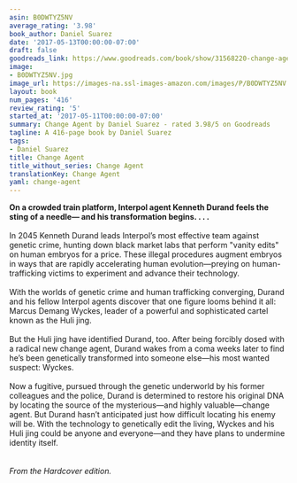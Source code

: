 ```yaml
---
asin: B0DWTYZ5NV
average_rating: '3.98'
book_author: Daniel Suarez
date: '2017-05-13T00:00:00-07:00'
draft: false
goodreads_link: https://www.goodreads.com/book/show/31568220-change-agent
image:
- B0DWTYZ5NV.jpg
image_url: https://images-na.ssl-images-amazon.com/images/P/B0DWTYZ5NV.01._SCLZZZZZZZ.jpg
layout: book
num_pages: '416'
review_rating: '5'
started_at: '2017-05-11T00:00:00-07:00'
summary: Change Agent by Daniel Suarez - rated 3.98/5 on Goodreads
tagline: A 416-page book by Daniel Suarez
tags:
- Daniel Suarez
title: Change Agent
title_without_series: Change Agent
translationKey: Change Agent
yaml: change-agent
---
```


<b>On a crowded train platform, Interpol agent Kenneth Durand feels the sting of a needle— and his transformation begins. . . . </b><br />  <br /> In 2045 Kenneth Durand leads Interpol’s most effective team against genetic crime, hunting down black market labs that perform "vanity edits" on human embryos for a price. These illegal procedures augment embryos in ways that are rapidly accelerating human evolution—preying on human-trafficking victims to experiment and advance their technology.<br />  <br /> With the worlds of genetic crime and human trafficking converging, Durand and his fellow Interpol agents discover that one figure looms behind it all: Marcus Demang Wyckes, leader of a powerful and sophisticated cartel known as the Huli jing.<br />  <br /> But the Huli jing have identified Durand, too. After being forcibly dosed with a radical new change agent, Durand wakes from a coma weeks later to find he’s been genetically transformed into someone else—his most wanted suspect: Wyckes.<br />  <br /> Now a fugitive, pursued through the genetic underworld by his former colleagues and the police, Durand is determined to restore his original DNA by locating the source of the mysterious—and highly valuable—change agent. But Durand hasn’t anticipated just how difficult locating his enemy will be. With the technology to genetically edit the living, Wyckes and his Huli jing could be anyone and everyone—and they have plans to undermine identity itself.<br /><br /><br /><i>From the Hardcover edition.</i>